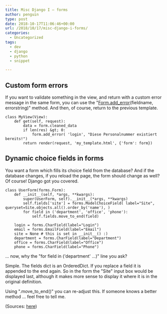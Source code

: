 ```yaml
---
title: Misc Django I – forms
author: penguin
type: post
date: 2018-10-17T11:06:46+00:00
url: /2018/10/17/misc-django-i-forms/
categories:
  - Uncategorized
tags:
  - dev
  - django
  - python
  - snippet

---
```

## Custom form errors

If you want to validate something in the view, and return with a custom error message in the same form, you can use the "[Form.add_error][1](fieldname, errorstring)" method. And then, of course, return to the previous template.

```
class MyView(View):
    def get(self, request):
        data = form.cleaned_data
        if len(res) &gt; 0:
            form.add_error( 'login', "Diese Personalnummer existiert bereits!")
        return render(request, 'my_template.html', {'form': form})
```

## Dynamic choice fields in forms

You want a form which fills its choice field from the database? And if the database changes, if you reload the page, the form should change as well? Of course! Django got you covered.

```
class UserForm(forms.Form):
    def __init__(self, *args, **kwargs):
        super(UserForm, self).__init__(*args, **kwargs)
        self.fields['site'] = forms.ModelChoiceField( label="Site", queryset=Site.objects.all().order_by('name'), )
        for field in ('department', 'office', 'phone'):
            self.fields.move_to_end(field)

    login = forms.CharField(label="Login")
    email = forms.EmailField(label="Email")
    site = None # this is set in __init__() :)
    department = forms.CharField(label="Department")
    office = forms.CharField(label="Office")
    phone = forms.CharField(label="Phone")
```

... now, why the "for field in ('department' ...)" line you ask?

Simple. The fields dict is an OrderedDict. If you replace a field it is appended to the end again. So in the form the "Site" input box would be displayed last, although it makes more sense to display it where it is in the original definition.

Using ".move\_to\_end()" you can re-adjust this. If someone knows a better method ... feel free to tell me.

(Sources: [here][2])

 [1]: https://docs.djangoproject.com/en/2.1/ref/forms/api/#django.forms.Form.add_error
 [2]: http://www.ilian.io/django-forms-choicefield-with-dynamic-values/
